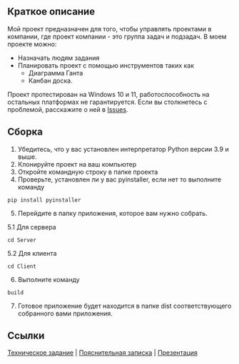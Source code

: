 ## Краткое описание
Мой проект предназначен для того, чтобы управлять проектами в компании, где проект компании - это группа задач и подзадач. В моем проекте можно: 

* Назначать людям задания
*  Планировать проект с помощью инструментов таких как
   - Диаграмма Ганта
   - Канбан доска.
     
Проект протестирован на Windows 10 и 11, работоспособность на остальных платформах не гарантируется. Если вы столкнетесь с проблемой, расскажите о ней в [Issues](https://github.com/maxxximgb/ProjectManager/issues).

## Сборка
1. Убедитесь, что у вас установлен интерпретатор Python версии 3.9 и выше.
2. Клонируйте проект на ваш компьютер
3. Откройте командную строку в папке проекта
4. Проверьте, установлен ли у вас pyinstaller, если нет то выполните команду
```
pip install pyinstaller
```
5. Перейдите в папку приложения, которое вам нужно собрать.<br/>
 
5.1 Для сервера
```
cd Server
```
5.2 Для клиента
```
cd Client
```
6. Выполните команду
```
build
```
7. Готовое приложение будет находится в папке dist соответствующего собранного вами приложения.

## Ccылки
[Техническое задание](https://drive.google.com/file/d/1228ewiIHi2A2qkSbr0gXxEK064GIZFSH/view)    |    [Пояснительная записка](example.com)    |    [Презентация](example.com)
